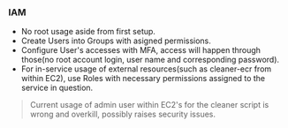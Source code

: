 ### IAM 

- No root usage aside from first setup.
- Create Users into Groups with asigned permissions. 
- Configure User's accesses with MFA, access will happen through those(no root account login, user name and corresponding password).
- For in-service usage of external resources(such as cleaner-ecr from within EC2), use Roles with necessary permissions assigned to the service in question.
> Current usage of admin user within EC2's for the cleaner script is wrong and overkill, possibly raises security issues.
